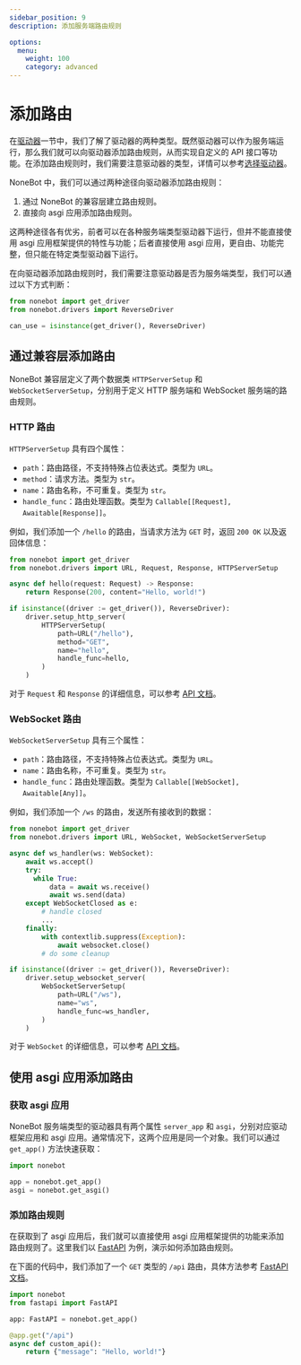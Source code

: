 ```yaml
---
sidebar_position: 9
description: 添加服务端路由规则

options:
  menu:
    weight: 100
    category: advanced
---
```


# 添加路由

在[驱动器](./driver.md)一节中，我们了解了驱动器的两种类型。既然驱动器可以作为服务端运行，那么我们就可以向驱动器添加路由规则，从而实现自定义的 API 接口等功能。在添加路由规则时，我们需要注意驱动器的类型，详情可以参考[选择驱动器](./driver.md#配置驱动器)。

NoneBot 中，我们可以通过两种途径向驱动器添加路由规则：

1. 通过 NoneBot 的兼容层建立路由规则。
2. 直接向 asgi 应用添加路由规则。

这两种途径各有优劣，前者可以在各种服务端类型驱动器下运行，但并不能直接使用 asgi 应用框架提供的特性与功能；后者直接使用 asgi 应用，更自由、功能完整，但只能在特定类型驱动器下运行。

在向驱动器添加路由规则时，我们需要注意驱动器是否为服务端类型，我们可以通过以下方式判断：

```python {3}
from nonebot import get_driver
from nonebot.drivers import ReverseDriver

can_use = isinstance(get_driver(), ReverseDriver)
```

## 通过兼容层添加路由

NoneBot 兼容层定义了两个数据类 `HTTPServerSetup` 和 `WebSocketServerSetup`，分别用于定义 HTTP 服务端和 WebSocket 服务端的路由规则。

### HTTP 路由

`HTTPServerSetup` 具有四个属性：

- `path`：路由路径，不支持特殊占位表达式。类型为 `URL`。
- `method`：请求方法。类型为 `str`。
- `name`：路由名称，不可重复。类型为 `str`。
- `handle_func`：路由处理函数。类型为 `Callable[[Request], Awaitable[Response]]`。

例如，我们添加一个 `/hello` 的路由，当请求方法为 `GET` 时，返回 `200 OK` 以及返回体信息：

```python
from nonebot import get_driver
from nonebot.drivers import URL, Request, Response, HTTPServerSetup

async def hello(request: Request) -> Response:
    return Response(200, content="Hello, world!")

if isinstance((driver := get_driver()), ReverseDriver):
    driver.setup_http_server(
        HTTPServerSetup(
            path=URL("/hello"),
            method="GET",
            name="hello",
            handle_func=hello,
        )
    )
```

对于 `Request` 和 `Response` 的详细信息，可以参考 [API 文档](../api/drivers/index.md)。

### WebSocket 路由

`WebSocketServerSetup` 具有三个属性：

- `path`：路由路径，不支持特殊占位表达式。类型为 `URL`。
- `name`：路由名称，不可重复。类型为 `str`。
- `handle_func`：路由处理函数。类型为 `Callable[[WebSocket], Awaitable[Any]]`。

例如，我们添加一个 `/ws` 的路由，发送所有接收到的数据：

```python
from nonebot import get_driver
from nonebot.drivers import URL, WebSocket, WebSocketServerSetup

async def ws_handler(ws: WebSocket):
    await ws.accept()
    try:
      while True:
          data = await ws.receive()
          await ws.send(data)
    except WebSocketClosed as e:
        # handle closed
        ...
    finally:
        with contextlib.suppress(Exception):
            await websocket.close()
        # do some cleanup

if isinstance((driver := get_driver()), ReverseDriver):
    driver.setup_websocket_server(
        WebSocketServerSetup(
            path=URL("/ws"),
            name="ws",
            handle_func=ws_handler,
        )
    )
```

对于 `WebSocket` 的详细信息，可以参考 [API 文档](../api/drivers/index.md)。

## 使用 asgi 应用添加路由

### 获取 asgi 应用

NoneBot 服务端类型的驱动器具有两个属性 `server_app` 和 `asgi`，分别对应驱动框架应用和 asgi 应用。通常情况下，这两个应用是同一个对象。我们可以通过 `get_app()` 方法快速获取：

```python
import nonebot

app = nonebot.get_app()
asgi = nonebot.get_asgi()
```

### 添加路由规则

在获取到了 asgi 应用后，我们就可以直接使用 asgi 应用框架提供的功能来添加路由规则了。这里我们以 [FastAPI](./driver.md#fastapi默认) 为例，演示如何添加路由规则。

在下面的代码中，我们添加了一个 `GET` 类型的 `/api` 路由，具体方法参考 [FastAPI 文档](https://fastapi.tiangolo.com/)。

```python
import nonebot
from fastapi import FastAPI

app: FastAPI = nonebot.get_app()

@app.get("/api")
async def custom_api():
    return {"message": "Hello, world!"}
```
